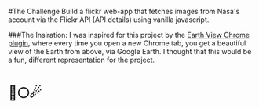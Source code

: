 #The Challenge
Build a flickr web-app that fetches images from Nasa's account via the Flickr API (API details) using vanilla javascript.

###The Insiration:
I was inspired for this project by the [Earth View Chrome plugin](https://chrome.google.com/webstore/detail/earth-view-from-google-ea/bhloflhklmhfpedakmangadcdofhnnoh?hl=en), where every time you open a new Chrome tab, you get a beautiful view of the Earth from above, via Google Earth. I thought that this would be a fun, different representation for the project.

# 🚀🌕☄
